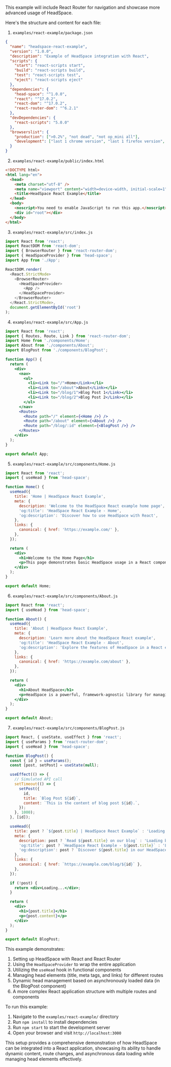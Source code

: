 This example will include React Router for navigation and showcase more advanced usage of HeadSpace.

Here's the structure and content for each file:

1. `examples/react-example/package.json`

```json
{
  "name": "headspace-react-example",
  "version": "1.0.0",
  "description": "Example of HeadSpace integration with React",
  "scripts": {
    "start": "react-scripts start",
    "build": "react-scripts build",
    "test": "react-scripts test",
    "eject": "react-scripts eject"
  },
  "dependencies": {
    "head-space": "^1.0.0",
    "react": "^17.0.2",
    "react-dom": "^17.0.2",
    "react-router-dom": "^6.2.1"
  },
  "devDependencies": {
    "react-scripts": "5.0.0"
  },
  "browserslist": {
    "production": [">0.2%", "not dead", "not op_mini all"],
    "development": ["last 1 chrome version", "last 1 firefox version", "last 1 safari version"]
  }
}
```

2. `examples/react-example/public/index.html`

```html
<!DOCTYPE html>
<html lang="en">
  <head>
    <meta charset="utf-8" />
    <meta name="viewport" content="width=device-width, initial-scale=1" />
    <title>HeadSpace React Example</title>
  </head>
  <body>
    <noscript>You need to enable JavaScript to run this app.</noscript>
    <div id="root"></div>
  </body>
</html>
```

3. `examples/react-example/src/index.js`

```javascript
import React from 'react';
import ReactDOM from 'react-dom';
import { BrowserRouter } from 'react-router-dom';
import { HeadSpaceProvider } from 'head-space';
import App from './App';

ReactDOM.render(
  <React.StrictMode>
    <BrowserRouter>
      <HeadSpaceProvider>
        <App />
      </HeadSpaceProvider>
    </BrowserRouter>
  </React.StrictMode>,
  document.getElementById('root')
);
```

4. `examples/react-example/src/App.js`

```jsx
import React from 'react';
import { Routes, Route, Link } from 'react-router-dom';
import Home from './components/Home';
import About from './components/About';
import BlogPost from './components/BlogPost';

function App() {
  return (
    <div>
      <nav>
        <ul>
          <li><Link to="/">Home</Link></li>
          <li><Link to="/about">About</Link></li>
          <li><Link to="/blog/1">Blog Post 1</Link></li>
          <li><Link to="/blog/2">Blog Post 2</Link></li>
        </ul>
      </nav>
      <Routes>
        <Route path="/" element={<Home />} />
        <Route path="/about" element={<About />} />
        <Route path="/blog/:id" element={<BlogPost />} />
      </Routes>
    </div>
  );
}

export default App;
```

5. `examples/react-example/src/components/Home.js`

```jsx
import React from 'react';
import { useHead } from 'head-space';

function Home() {
  useHead({
    title: 'Home | HeadSpace React Example',
    meta: {
      description: 'Welcome to the HeadSpace React example home page',
      'og:title': 'HeadSpace React Example - Home',
      'og:description': 'Discover how to use HeadSpace with React',
    },
    links: {
      canonical: { href: 'https://example.com/' },
    },
  });

  return (
    <div>
      <h1>Welcome to the Home Page</h1>
      <p>This page demonstrates basic HeadSpace usage in a React component.</p>
    </div>
  );
}

export default Home;
```

6. `examples/react-example/src/components/About.js`

```jsx
import React from 'react';
import { useHead } from 'head-space';

function About() {
  useHead({
    title: 'About | HeadSpace React Example',
    meta: {
      description: 'Learn more about the HeadSpace React example',
      'og:title': 'HeadSpace React Example - About',
      'og:description': 'Explore the features of HeadSpace in a React environment',
    },
    links: {
      canonical: { href: 'https://example.com/about' },
    },
  });

  return (
    <div>
      <h1>About HeadSpace</h1>
      <p>HeadSpace is a powerful, framework-agnostic library for managing head elements in web applications.</p>
    </div>
  );
}

export default About;
```

7. `examples/react-example/src/components/BlogPost.js`

```jsx
import React, { useState, useEffect } from 'react';
import { useParams } from 'react-router-dom';
import { useHead } from 'head-space';

function BlogPost() {
  const { id } = useParams();
  const [post, setPost] = useState(null);

  useEffect(() => {
    // Simulated API call
    setTimeout(() => {
      setPost({
        id,
        title: `Blog Post ${id}`,
        content: `This is the content of blog post ${id}.`,
      });
    }, 1000);
  }, [id]);

  useHead({
    title: post ? `${post.title} | HeadSpace React Example` : 'Loading...',
    meta: {
      description: post ? `Read ${post.title} on our blog` : 'Loading blog post...',
      'og:title': post ? `HeadSpace React Example - ${post.title}` : 'Loading...',
      'og:description': post ? `Discover ${post.title} in our HeadSpace React example` : 'Loading blog post...',
    },
    links: {
      canonical: { href: `https://example.com/blog/${id}` },
    },
  });

  if (!post) {
    return <div>Loading...</div>;
  }

  return (
    <div>
      <h1>{post.title}</h1>
      <p>{post.content}</p>
    </div>
  );
}

export default BlogPost;
```

This example demonstrates:

1. Setting up HeadSpace with React and React Router
2. Using the `HeadSpaceProvider` to wrap the entire application
3. Utilizing the `useHead` hook in functional components
4. Managing head elements (title, meta tags, and links) for different routes
5. Dynamic head management based on asynchronously loaded data (in the BlogPost component)
6. A more complex React application structure with multiple routes and components

To run this example:

1. Navigate to the `examples/react-example/` directory
2. Run `npm install` to install dependencies
3. Run `npm start` to start the development server
4. Open your browser and visit `http://localhost:3000`

This setup provides a comprehensive demonstration of how HeadSpace can be integrated into a React application, showcasing its ability to handle dynamic content, route changes, and asynchronous data loading while managing head elements effectively.
